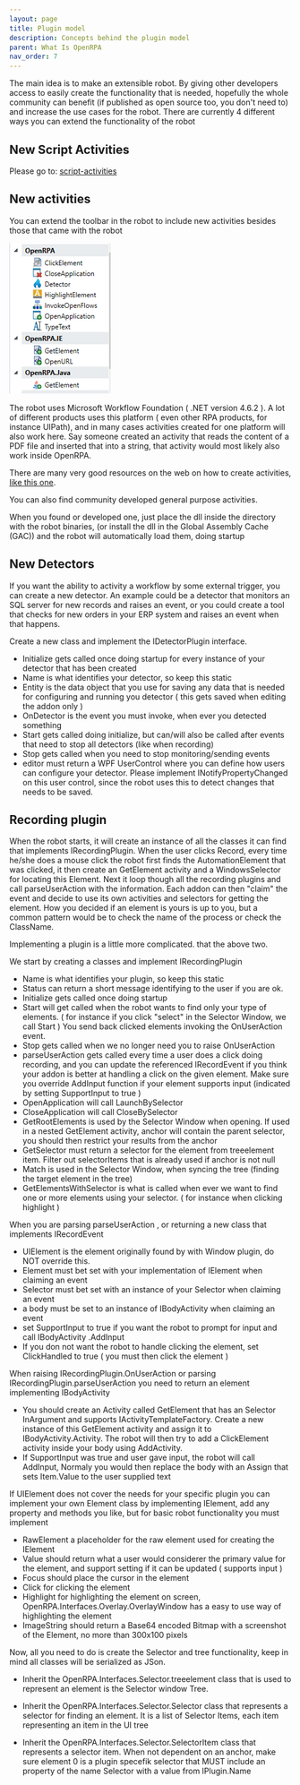 ```yaml
---
layout: page
title: Plugin model
description: Concepts behind the plugin model
parent: What Is OpenRPA
nav_order: 7
---
```

The main idea is to make an extensible robot. By giving other developers access to easily create the functionality that is needed, hopefully the whole community can benefit (if published as open source too, you don't need to) and increase the use cases for the robot. There are currently 4 different ways you can extend the functionality of the robot

## New Script Activities

Please go to: [script-activities](plugin-of-script-activities)

## New activities

You can extend the toolbar in the robot to include new activities besides those that came with the robot

![1559203556546](plugin-model/1559203556546.png)

The robot uses Microsoft Workflow Foundation ( .NET version 4.6.2 ). A lot of different products uses this platform ( even other RPA products, for instance UIPath), and in many cases activities created for one platform will also work here. Say someone created an activity that reads the content of a PDF file and inserted that into a string, that activity would most likely also work inside OpenRPA.

There are many very good resources on the web on how to create activities, [like this one](https://docs.microsoft.com/en-us/dotnet/framework/windows-workflow-foundation/how-to-create-an-activity).

You can also find community developed general purpose activities. 

When you found or developed one, just place the dll inside the directory with the robot binaries, (or install the dll in the Global Assembly Cache (GAC)) and the robot will automatically load them, doing startup

## New Detectors

If you want the ability to activity a workflow by some external trigger, you can create a new detector. An example could be a detector that monitors an SQL server for new records and raises an event, or you could create a tool that checks for new orders in your ERP system and raises an event when that happens.

Create a new class and implement the IDetectorPlugin interface. 

- Initialize gets called once doing startup for every instance of your detector that has been created
- Name is what identifies your detector, so keep this static
- Entity is the data object that you use for saving any data that is needed for configuring and running you detector ( this gets saved when editing the addon only )
- OnDetector is the event you must invoke, when ever you detected something
- Start gets called doing initialize, but can/will also be called after events that need to stop all detectors (like when recording)
- Stop gets called when you need to stop monitoring/sending events
- editor must return a WPF UserControl where you can define how users can configure your detector. Please implement INotifyPropertyChanged on this user control, since the robot uses this to detect changes that needs to be saved.

## Recording plugin

When the robot starts, it will create an instance of all the classes it can find that implements IRecordingPlugin. When the user clicks Record, every time he/she does a mouse click the robot first finds the AutomationElement that was clicked, it then create an GetElement activity and a WindowsSelector for locating this Element. Next it loop though all the recording plugins and call parseUserAction with the information. Each addon can then "claim" the event and decide to use its own activities and selectors for getting the element. How you decided if an element is yours is up to you, but a common pattern would be to check the name of the process or check the ClassName.

Implementing a plugin is a little more complicated. that the above two.

We start by creating a classes and implement IRecordingPlugin

* Name is what identifies your plugin, so keep this static
* Status can return a short message identifying to the user if you are ok.
* Initialize gets called once doing startup
* Start will get called when the robot wants to find only your type of elements. ( for instance if you click "select" in the Selector Window, we call Start )
  You send back clicked elements invoking the OnUserAction event.
* Stop gets called when we no longer need you to raise OnUserAction 
* parseUserAction gets called every time a user does a click doing recording, and  you can update the referenced IRecordEvent if you think your addon is better at handling a click on the given element. Make sure you override AddInput function if your element supports input (indicated by setting SupportInput to true )
* OpenApplication will call LaunchBySelector
* CloseApplication will call CloseBySelector
* GetRootElements is used by the Selector Window when opening. If used in a nested GetElement activity, anchor will contain the parent selector, you should then restrict your results from the anchor
* GetSelector must return a selector for the element from treeelement item. Filter out selectorItems that is already used if anchor is not null
* Match is used in the Selector Window, when syncing the tree (finding the target element in the tree)
* GetElementsWithSelector is what is called when ever we want to find one or more elements using your selector. ( for instance when clicking highlight )

When you are parsing parseUserAction , or returning a new class that implements IRecordEvent

* UIElement is the element originally found by with Window plugin, do NOT override this.
* Element must bet set with your implementation of IElement when claiming an event
* Selector must bet set with an instance of your Selector when claiming an event
* a body must be set to an instance of IBodyActivity when claiming an event
* set SupportInput to true if you want the robot to prompt for input and call IBodyActivity .AddInput
* If you don not want the robot to handle clicking the element, set ClickHandled to true ( you must then click the element )

When raising IRecordingPlugin.OnUserAction or parsing IRecordingPlugin.parseUserAction you need to return an element implementing IBodyActivity

* You should create an Activity called GetElement that has an Selector InArgument and supports IActivityTemplateFactory. Create a new instance of this GetElement activity and assign it to IBodyActivity.Activity. The robot will then try to add a ClickElement activity inside your body using AddActivity. 
* If SupportInput was true and user gave input, the robot will call AddInput, Normaly you would then replace the body with an Assign that sets Item.Value to the user supplied text

If UIElement does not cover the needs for your specific plugin you can implement your own Element class by implementing IElement, add any property and methods you like, but for basic robot functionality you must implement

* RawElement a placeholder for the raw element used for creating the IElement
* Value should return what a user would considerer the primary value for the element, and support setting if it can be updated ( supports input )
* Focus should place the cursor in the element
* Click for clicking the element
* Highlight for highlighting the element on screen, OpenRPA.Interfaces.Overlay.OverlayWindow has a easy to use way of highlighting the element
* ImageString should return a Base64 encoded Bitmap with a screenshot of the Element, no more than 300x100 pixels

Now, all you need to do is create the Selector and tree functionality, keep in mind all classes will be serialized as JSon.

* Inherit the OpenRPA.Interfaces.Selector.treeelement class that is used to represent an element is the Selector window Tree.

* Inherit the OpenRPA.Interfaces.Selector.Selector class that represents a selector for finding an element. It is a list of Selector Items, each item representing an item in the UI tree

* Inherit the OpenRPA.Interfaces.Selector.SelectorItem class that represents a selector item. When not dependent on an anchor, make sure element 0 is a plugin specefik selector that MUST include an property of the name Selector with a value from IPlugin.Name

  

